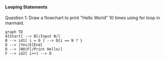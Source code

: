 #### Looping Statements

Question 1: Draw a flowchart to print "Hello World" 10 times using for loop in marmaid.


```mermaid
graph TD
A[Start] --> B[/Input N/]
B --> id1[ i = 0 ] --> D{i == N ? }
D --> |Yes|E[End]
D --> |NO|F[/Print Hello/]
F --> id2[ i++] --> D

```
